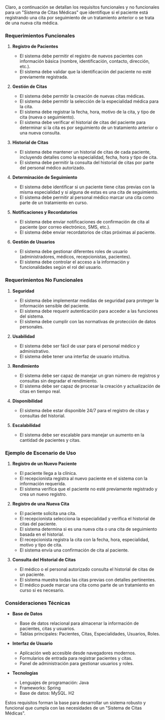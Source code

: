 Claro, a continuación se detallan los requisitos funcionales y no funcionales para un "Sistema de Citas Médicas" que identifique si el paciente está registrando una cita por seguimiento de un tratamiento anterior o se trata de una nueva cita médica.

### Requerimientos Funcionales

1. **Registro de Pacientes**
    - El sistema debe permitir el registro de nuevos pacientes con información básica (nombre, identificación, contacto, dirección, etc.).
    - El sistema debe validar que la identificación del paciente no esté previamente registrada.

2. **Gestión de Citas**
    - El sistema debe permitir la creación de nuevas citas médicas.
    - El sistema debe permitir la selección de la especialidad médica para la cita.
    - El sistema debe registrar la fecha, hora, motivo de la cita, y tipo de cita (nueva o seguimiento).
    - El sistema debe verificar el historial de citas del paciente para determinar si la cita es por seguimiento de un tratamiento anterior o una nueva consulta.

3. **Historial de Citas**
    - El sistema debe mantener un historial de citas de cada paciente, incluyendo detalles como la especialidad, fecha, hora y tipo de cita.
    - El sistema debe permitir la consulta del historial de citas por parte del personal médico autorizado.

4. **Determinación de Seguimiento**
    - El sistema debe identificar si un paciente tiene citas previas con la misma especialidad y si alguna de estas es una cita de seguimiento.
    - El sistema debe permitir al personal médico marcar una cita como parte de un tratamiento en curso.

5. **Notificaciones y Recordatorios**
    - El sistema debe enviar notificaciones de confirmación de cita al paciente (por correo electrónico, SMS, etc.).
    - El sistema debe enviar recordatorios de citas próximas al paciente.

6. **Gestión de Usuarios**
    - El sistema debe gestionar diferentes roles de usuario (administradores, médicos, recepcionistas, pacientes).
    - El sistema debe controlar el acceso a la información y funcionalidades según el rol del usuario.

### Requerimientos No Funcionales

1. **Seguridad**
    - El sistema debe implementar medidas de seguridad para proteger la información sensible del paciente.
    - El sistema debe requerir autenticación para acceder a las funciones del sistema.
    - El sistema debe cumplir con las normativas de protección de datos personales.

2. **Usabilidad**
    - El sistema debe ser fácil de usar para el personal médico y administrativo.
    - El sistema debe tener una interfaz de usuario intuitiva.

3. **Rendimiento**
    - El sistema debe ser capaz de manejar un gran número de registros y consultas sin degradar el rendimiento.
    - El sistema debe ser capaz de procesar la creación y actualización de citas en tiempo real.

4. **Disponibilidad**
    - El sistema debe estar disponible 24/7 para el registro de citas y consultas del historial.

5. **Escalabilidad**
    - El sistema debe ser escalable para manejar un aumento en la cantidad de pacientes y citas.

### Ejemplo de Escenario de Uso

1. **Registro de un Nuevo Paciente**
    - El paciente llega a la clínica.
    - El recepcionista registra al nuevo paciente en el sistema con la información requerida.
    - El sistema verifica que el paciente no esté previamente registrado y crea un nuevo registro.

2. **Registro de una Nueva Cita**
    - El paciente solicita una cita.
    - El recepcionista selecciona la especialidad y verifica el historial de citas del paciente.
    - El sistema determina si es una nueva cita o una cita de seguimiento basada en el historial.
    - El recepcionista registra la cita con la fecha, hora, especialidad, motivo y tipo de cita.
    - El sistema envía una confirmación de cita al paciente.

3. **Consulta del Historial de Citas**
    - El médico o el personal autorizado consulta el historial de citas de un paciente.
    - El sistema muestra todas las citas previas con detalles pertinentes.
    - El médico puede marcar una cita como parte de un tratamiento en curso si es necesario.

### Consideraciones Técnicas

- **Base de Datos**
    - Base de datos relacional para almacenar la información de pacientes, citas y usuarios.
    - Tablas principales: Pacientes, Citas, Especialidades, Usuarios, Roles.

- **Interfaz de Usuario**
    - Aplicación web accesible desde navegadores modernos.
    - Formularios de entrada para registrar pacientes y citas.
    - Panel de administración para gestionar usuarios y roles.

- **Tecnologías**
    - Lenguajes de programación: Java
    - Frameworks: Spring
    - Base de datos: MySQL. H2

Estos requisitos forman la base para desarrollar un sistema robusto y funcional que cumpla con las necesidades de un "Sistema de Citas Médicas".